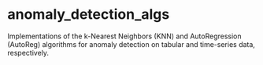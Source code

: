 # anomaly_detection_algs
Implementations of the k-Nearest Neighbors (KNN) and AutoRegression (AutoReg) algorithms for anomaly detection on tabular and time-series data, respectively.
